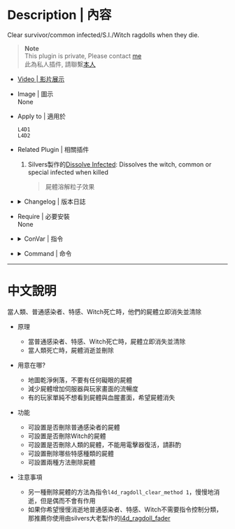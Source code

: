 # Description | 內容
Clear survivor/common infected/S.I./Witch ragdolls when they die.

> __Note__ <br/>
This plugin is private, Please contact [me](https://github.com/fbef0102/Game-Private_Plugin#私人插件列表-private-plugins-list)<br/>
此為私人插件, 請聯繫[本人](https://github.com/fbef0102/Game-Private_Plugin#私人插件列表-private-plugins-list)

* [Video | 影片展示](https://youtu.be/QJX4RjQ50Sk)

* Image | 圖示
<br/>None

* Apply to | 適用於
	```
	L4D1
	L4D2
	```

* Related Plugin | 相關插件
	1. Silvers製作的[Dissolve Infected](https://forums.alliedmods.net/showthread.php?t=306789): Dissolves the witch, common or special infected when killed
		> 屍體溶解粒子效果

* <details><summary>Changelog | 版本日誌</summary>

	* v1.0 (2023-1-12)
	    * Original Request by JACK
		* Initial Release
</details>

* Require | 必要安裝
<br/>None

* <details><summary>ConVar | 指令</summary>

	* cfg/sourcemod/l4d_ragdoll_clear.cfg
		```php
		// If 1, clear common infected dead body.
		l4d_ragdoll_clear_common_infected "1"

		// 0=Plugin off, 1=Plugin on.
		l4d_ragdoll_clear_enable "1"

		// (L4D2) clear Which zombie class dead body, 0=None, 1=Smoker, =Boomer, 4=Hunter, 8=Spitter, 16=Jockey, 32=Charger, 64=Tank. Add numbers together. (127=All)
		l4d_ragdoll_clear_infected_class "127"

		// Which method to clear dead body, 0=Instantly clear dead body, 1=Fade dead body (Not works sometimes).
		l4d_ragdoll_clear_method "0"

		// If 1, clear survivor death model.
		l4d_ragdoll_clear_survivor_death_model "1"

		// If 1, clear witch dead body.
		l4d_ragdoll_clear_witch "1"
		```
</details>

* <details><summary>Command | 命令</summary>

	None
</details>

- - - -
# 中文說明
當人類、普通感染者、特感、Witch死亡時，他們的屍體立即消失並清除

* 原理
	* 當普通感染者、特感、Witch死亡時，屍體立即消失並清除
	* 當人類死亡時，屍體消逝並刪除

* 用意在哪?
	* 地圖乾淨俐落，不要有任何礙眼的屍體
	* 減少屍體增加伺服器與玩家畫面的流暢度
	* 有的玩家單純不想看到屍體與血腥畫面，希望屍體消失

* 功能
	* 可設置是否刪除普通感染者的屍體
	* 可設置是否刪除Witch的屍體
	* 可設置是否刪除人類的屍體，不能用電擊器復活，請斟酌
	* 可設置刪除哪些特感種類的屍體
	* 可設置兩種方法刪除屍體

* 注意事項
	* 另一種刪除屍體的方法為指令```l4d_ragdoll_clear_method 1```，慢慢地消逝，但是偶而不會有作用
	* 如果你希望慢慢消逝地普通感染者、特感、Witch不需要指令控制分類，那推薦你使用由silvers大老製作的[l4d_ragdoll_fader](https://forums.alliedmods.net/showpost.php?p=2677866&postcount=62)